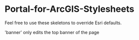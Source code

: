 # Portal-for-ArcGIS-Stylesheets

Feel free to use these skeletons to override Esri defaults.

'banner' only edits the top banner of the page
